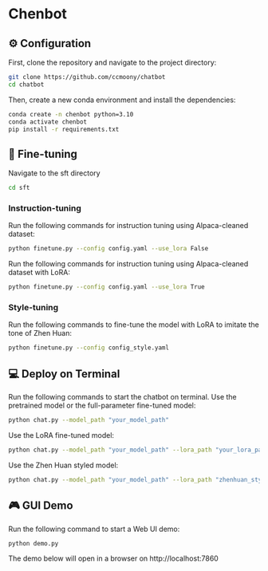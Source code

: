 # Chenbot
## ⚙️ Configuration
First, clone the repository and navigate to the project directory:
```bash
git clone https://github.com/ccmoony/chatbot
cd chatbot
```
Then, create a new conda environment and install the dependencies:
```bash
conda create -n chenbot python=3.10
conda activate chenbot
pip install -r requirements.txt
```
## 🚀 Fine-tuning
Navigate to the sft directory
```bash
cd sft
```
### Instruction-tuning
Run the following commands for instruction tuning using Alpaca-cleaned dataset:
```bash
python finetune.py --config config.yaml --use_lora False
```
Run the following commands for instruction tuning using Alpaca-cleaned dataset with LoRA:
```bash
python finetune.py --config config.yaml --use_lora True
```
### Style-tuning
Run the following commands to fine-tune the model with LoRA to imitate the tone of Zhen Huan:
```bash
python finetune.py --config config_style.yaml 
```
## 💻 Deploy on Terminal
Run the following commands to start the chatbot on terminal.
Use the pretrained model or the full-parameter fine-tuned model:
```bash
python chat.py --model_path "your_model_path"
```
Use the LoRA fine-tuned model:
```bash
python chat.py --model_path "your_model_path" --lora_path "your_lora_path"
```
Use the Zhen Huan styled model:
```bash
python chat.py --model_path "your_model_path" --lora_path "zhenhuan_style_lora_path" --style
```
## 🎮 GUI Demo
Run the following command to start a Web UI demo:
```bash
python demo.py
```
The demo below will open in a browser on http://localhost:7860
